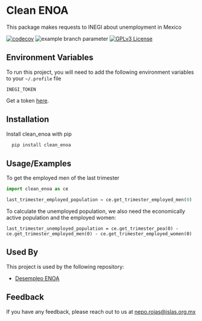 # Clean ENOA

This package makes requests to INEGI about unemployment in Mexico

[![codecov](https://codecov.io/gh/nepito/clean-enoa/branch/main/graph/badge.svg?token=DIoEtHqRMU)](https://codecov.io/gh/nepito/clean-enoa)
![example branch
parameter](https://github.com/nepito/clean-enoa/actions/workflows/actions.yml/badge.svg)
[![GPLv3 License](https://img.shields.io/badge/License-GPL%20v3-yellow.svg)](https://opensource.org/licenses/)


## Environment Variables

To run this project, you will need to add the following environment variables to your `~/.profile`
file

`INEGI_TOKEN`

Get a token [here](http://www3.inegi.org.mx//sistemas/api/indicadores/v1/tokenVerify.aspx).

## Installation

Install clean_enoa with pip

```bash
  pip install clean_enoa
```
## Usage/Examples

To get the employed men of the last trimester
```python
import clean_enoa as ce

last_trimester_employed_population = ce.get_trimester_employed_men(0)
```
To calculate the unemployed population, we also need the economically active population and the
employed women:
```ptyhon
last_trimester_unemployed_population = ce.get_trimester_pea(0) - ce.get_trimester_employed_men(0) - ce.get_trimester_employed_women(0)
```

## Used By

This project is used by the following repository:

- [Desempleo ENOA](https://github.com/davidmacer/desempleo-enoa)

## Feedback

If you have any feedback, please reach out to us at nepo.rojas@islas.org.mx